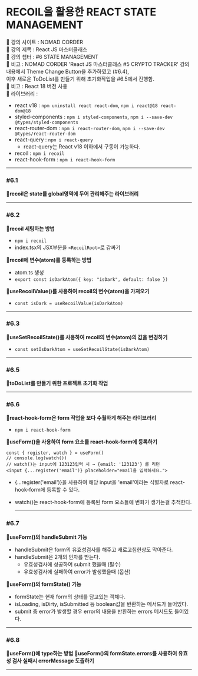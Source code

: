 # RECOIL을 활용한 REACT STATE MANAGEMENT

📍 강의 사이트 : NOMAD CORDER  
📍 강의 제목 : React JS 마스터클래스  
📍 강의 챕터 : #6 STATE MANAGEMENT  
📍 비고 : NOMAD CORDER 'React JS 마스터클래스 #5 CRYPTO TRACKER' 강의 내용에서 Theme Change Button을 추가하였고 (#6.4),  
 이후 새로운 ToDoList를 만들기 위해 초기화작업을 #6.5에서 진행함.  
📍 비고 : React 18 버전 사용  
📍 라이브러리 :

- react v18 : `npm uninstall react react-dom`, `npm i react@18 react-dom@18`
- styled-components : `npm i styled-components`, `npm i --save-dev @types/styled-components`
- react-router-dom : `npm i react-router-dom`, `npm i --save-dev @types/react-router-dom`
- react-query : `npm i react-query`
  - react-query는 React v18 이하에서 구동이 가능하다.
- recoil : `npm i recoil`
- react-hook-form : `npm i react-hook-form`

---

### #6.1

**📗recoil은 state를 global영역에 두어 관리해주는 라이브러리**

---

### #6.2

**📗recoil 세팅하는 방법**

- `npm i recoil`
- index.tsx의 JSX부분을 `<RecoilRoot>`로 감싸기

**📗recoil에 변수(atom)를 등록하는 방법**

- atom.ts 생성
- `export const isDarkAtom({ key: "isDark", default: false })`

**📗useRecoilValue()를 사용하여 recoil의 변수(atom)을 가져오기**

- `const isDark = useRecoilValue(isDarkAtom)`

---

### #6.3

**📗useSetRecoilState()를 사용하여 recoil의 변수(atom)의 값을 변경하기**

- `const setIsDarkAtom = useSetRecoilState(isDarkAtom)`

---

### #6.5

**📗toDoList를 만들기 위한 프로젝트 초기화 작업**

---

### #6.6

**📗react-hook-form은 form 작업을 보다 수월하게 해주는 라이브러리**

- `npm i react-hook-form`

**📗useForm()을 사용하여 form 요소를 react-hook-form에 등록하기**

```tsx
const { register, watch } = useForm()
// console.log(watch())
// watch()는 input에 123123입력 시 → {email: '123123'} 를 리턴
<input {...register('email')} placeholder="email을 입력하세요.">
```

- {...register('email')}을 사용하여 해당 input을 'email'이라는 식별자로 react-hook-form에 등록할 수 있다.
- watch()는 react-hook-form에 등록된 form 요소들에 변화가 생기는걸 추적한다.

  ***

### #6.7

**📗useForm()의 handleSubmit 기능**

- handleSubmit은 form의 유효성검사를 해주고 새로고침현상도 막아준다.
- handleSubmit은 2개의 인자를 받는다.
  - 유효성검사에 성공하여 submit 했을때 (필수)
  - 유효성검사에 실패하여 error가 발생했을때 (옵션)

**📗useForm()의 formState() 기능**

- formState는 현재 form의 상태를 담고있는 객체다.
- isLoading, isDirty, isSubmitted 등 boolean값을 반환하는 메서드가 들어있다.
- submit 중 error가 발생할 경우 error의 내용을 반환하는 errors 메서드도 들어있다.

---

### #6.8

**📗useForm()에 type하는 방법**
**📗useForm()의 formState.errors를 사용하여 유효성 검사 실패시 errorMessage 도출하기**

---
